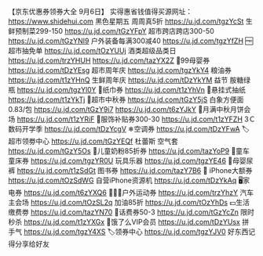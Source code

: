 【京东优惠券领券大全 9月6日】
实得惠省钱值得买源网址：https://www.shidehui.com
黑色星期五 周周真5折
https://u.jd.com/tgzYcSt
生鲜预制菜299-150
https://u.jd.com/tGzYFpY
超市跨店跨店300-50
https://u.jd.com/tGzYNI9
户外装备每满300减40
https://u.jd.com/tgzYfZH
🆓超市抽免单
https://u.jd.com/tOzYUUj
酒类超级品类日
https://u.jd.com/trzYHUH
https://u.jd.com/tazYX2Z
🍼99母婴券
https://u.jd.com/tDzYEsg
超市周年庆
https://u.jd.com/tgzYkY4
粮油券
https://u.jd.com/t1zYHnQ
生鲜周年庆
https://u.jd.com/tDzYkYM
益节 胺糖绿瓶
https://u.jd.com/tgzYl0Y
🧻纸巾券
https://u.jd.com/t1zYhVn
🧻悬挂式抽纸
https://u.jd.com/t1zYkTj
🛒超市中秋券
https://u.jd.com/tGzY5jS
白象方便面 0.83/包
https://u.jd.com/tGzY9i7
https://u.jd.com/t6zYJkY
🥮月满中秋月饼会场
https://u.jd.com/t1zYRiF
🧥服饰补贴券300-30
https://u.jd.com/t1zYFZH
3Ｃ数码开学季
https://u.jd.com/tDzYcgV
❄空调券
https://u.jd.com/tDzYFwA
🏷超市领劵中心
https://u.jd.com/tGzYEQf
杜蕾斯 空气套
https://u.jd.com/tGzY5Os
🏻儿童奶粉85折券
https://u.jd.com/tazYoP9
🛴童车童床券
https://u.jd.com/tgzYR0U
玩具乐器
https://u.jd.com/tgzYE46
🏻母婴尿裤
https://u.jd.com/t1zSdGt
图书券
https://u.jd.com/tazY7B6
 iPhone大额券
https://u.jd.com/tOzSdWG
自营iPhone资源机
https://u.jd.com/tDzYkAq
🖥家电券
https://u.jd.com/t6zYXQ6
🚴🏻‍♀户外运动券
https://u.jd.com/trzYhzY
汽车主会场
https://u.jd.com/tOzSL2q
加油85折
https://u.jd.com/tOzYhDs
💴生活缴费劵
https://u.jd.com/tazYN70
🏻话费券50-3
https://u.jd.com/tGzYcZn
限时秒杀
https://u.jd.com/t1zYXGx
🛵饿了么VIP会员
https://u.jd.com/tDzYUsx
拼手气
https://u.jd.com/tgzY4XS
🏷领券中心
https://u.jd.com/tgzYJV0
好东西记得分享给好友